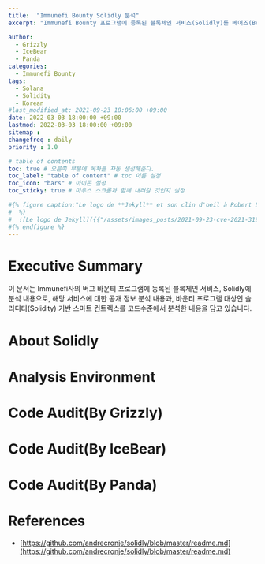 ```yaml
---
title:  "Immunefi Bounty Solidly 분석"
excerpt: "Immunefi Bounty 프로그램에 등록된 블록체인 서비스(Solidly)를 베어즈(Bears) 팀에서 분석 내용임"

author: 
  - Grizzly
  - IceBear
  - Panda
categories:
  - Immunefi Bounty
tags:
  - Solana
  - Solidity
  - Korean
#last_modified_at: 2021-09-23 18:06:00 +09:00
date: 2022-03-03 18:00:00 +09:00
lastmod: 2022-03-03 18:00:00 +09:00
sitemap :
changefreq : daily
priority : 1.0

# table of contents
toc: true # 오른쪽 부분에 목차를 자동 생성해준다.
toc_label: "table of content" # toc 이름 설정
toc_icon: "bars" # 아이콘 설정
toc_sticky: true # 마우스 스크롤과 함께 내려갈 것인지 설정

#{% figure caption:"Le logo de **Jekyll** et son clin d'oeil à Robert Louis Stevenson"
#  %}
#  ![Le logo de Jekyll]({{"/assets/images_posts/2021-09-23-cve-2021-31956-part1/1.png"| #relative_url}})
#{% endfigure %}
---
```

# Executive Summary
이 문서는 Immunefi사의 버그 바운티 프로그램에 등록된 블록체인 서비스, Solidly에 분석 내용으로, 해당 서비스에 대한 공개 정보 분석 내용과, 바운티 프로그램 대상인 솔리디티(Solidity) 기반 스마트 컨트렉스를 코드수준에서 분석한 내용을 담고 있습니다.

# About Solidly

# Analysis Environment

# Code Audit(By Grizzly)

# Code Audit(By IceBear)

# Code Audit(By Panda)

# References
* [https://github.com/andrecronje/solidly/blob/master/readme.md](https://github.com/andrecronje/solidly/blob/master/readme.md)